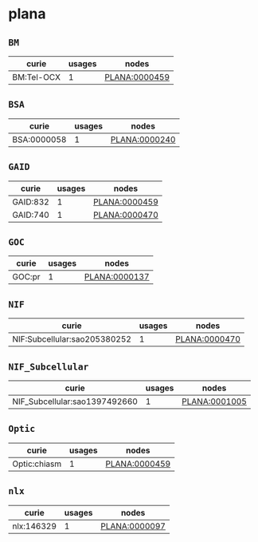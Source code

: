 # plana

## `BM`

| curie      |   usages | nodes                                                         |
|------------|----------|---------------------------------------------------------------|
| BM:Tel-OCX |        1 | [PLANA:0000459](http://purl.obolibrary.org/obo/PLANA_0000459) |

## `BSA`

| curie       |   usages | nodes                                                         |
|-------------|----------|---------------------------------------------------------------|
| BSA:0000058 |        1 | [PLANA:0000240](http://purl.obolibrary.org/obo/PLANA_0000240) |

## `GAID`

| curie    |   usages | nodes                                                         |
|----------|----------|---------------------------------------------------------------|
| GAID:832 |        1 | [PLANA:0000459](http://purl.obolibrary.org/obo/PLANA_0000459) |
| GAID:740 |        1 | [PLANA:0000470](http://purl.obolibrary.org/obo/PLANA_0000470) |

## `GOC`

| curie   |   usages | nodes                                                         |
|---------|----------|---------------------------------------------------------------|
| GOC:pr  |        1 | [PLANA:0000137](http://purl.obolibrary.org/obo/PLANA_0000137) |

## `NIF`

| curie                        |   usages | nodes                                                         |
|------------------------------|----------|---------------------------------------------------------------|
| NIF:Subcellular:sao205380252 |        1 | [PLANA:0000470](http://purl.obolibrary.org/obo/PLANA_0000470) |

## `NIF_Subcellular`

| curie                         |   usages | nodes                                                         |
|-------------------------------|----------|---------------------------------------------------------------|
| NIF_Subcellular:sao1397492660 |        1 | [PLANA:0001005](http://purl.obolibrary.org/obo/PLANA_0001005) |

## `Optic`

| curie        |   usages | nodes                                                         |
|--------------|----------|---------------------------------------------------------------|
| Optic:chiasm |        1 | [PLANA:0000459](http://purl.obolibrary.org/obo/PLANA_0000459) |

## `nlx`

| curie      |   usages | nodes                                                         |
|------------|----------|---------------------------------------------------------------|
| nlx:146329 |        1 | [PLANA:0000097](http://purl.obolibrary.org/obo/PLANA_0000097) |

